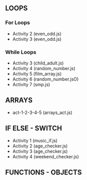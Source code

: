 ## LOOPS

### For Loops
- Activity 2 (even_odd.js)
- Activity 3 (even_odd.js)

### While Loops
- Activity 3 (child_adult.js)
- Activity 4 (random_number.js)
- Activity 5 (film_array.js)
- Activity 6 (random_number.jsO)
- Activity 7 (smp.js)

## ARRAYS
- act-1-2-3-4-5 (arrays_act.js)

## IF ELSE - SWITCH
- Activity 1 (music_if.js)
- Activity 2 (age_checker.js)
- Activity 3 (age_checker.js)
- Activity 4 (weekend_checker.js)

## FUNCTIONS - OBJECTS
